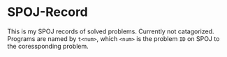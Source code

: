 # SPOJ-Record

This is my SPOJ records of solved problems. Currently not catagorized.<br>
Programs are named by `t<num>`, which `<num>` is the problem `ID` on SPOJ to the coressponding problem.
